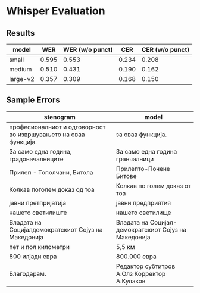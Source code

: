 # Whisper Evaluation

## Results

| model      | WER   | WER (w/o punct) | CER   | CER (w/o punct) |
| ---------- | ----- | --------------- | ----- | --------------- |
| small      | 0.595 | 0.553           | 0.234 | 0.208           |
| medium     | 0.510 | 0.431           | 0.190 | 0.162           |
| large-v2   | 0.357 | 0.309           | 0.168 | 0.150           |

## Sample Errors

| stenogram                                                       | model                                                |
| --------------------------------------------------------------- | ---------------------------------------------------- |
| професионалниот и одговорност во извршувањето на оваа функција. | за оваа функција.                                    |
| За само една година, градоначалниците                           | За само една година гранчалници                      |
| Прилеп - Тополчани, Битола                                      | Прилепто-Почене Битове                               |
| Колкав поголем доказ од тоа                                     | Колкав по голем доказ от тоа                         |
| јавни претпријатија                                             | јавни предприятия                                    |
| нашето светилиште                                               | нашето светилище                                     |
| Владата на Социјалдемократскиот Сојуз на Македонија             | Владата на Социјал-демократскиот Сојуз на Македонија |
| пет и пол километри                                             | 5,5 км                                               |
| 800 илјади евра                                                 | 800.000 евра                                         |
| Благодарам.                                                     | Редактор субтитров А.Олз Корректор А.Кулаков         |
